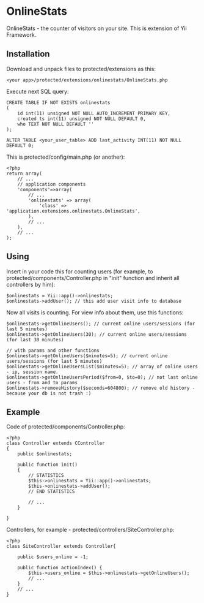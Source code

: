 OnlineStats
===========

OnlineStats - the counter of visitors on your site. This is extension of Yii Framework.

Installation
-----

Download and unpack files to protected/extensions as this:

    <your app>/protected/extensions/onlinestats/OnlineStats.php

Execute next SQL query:

    CREATE TABLE IF NOT EXISTS onlinestats
    (
        id int(11) unsigned NOT NULL AUTO_INCREMENT PRIMARY KEY,
        created_ts int(11) unsigned NOT NULL DEFAULT 0,
        who TEXT NOT NULL DEFAULT ''
    );

    ALTER TABLE <your_user_table> ADD last_activity INT(11) NOT NULL DEFAULT 0;

This is protected/config/main.php (or another):

    <?php
    return array(
        // ...
    	// application components
    	'components'=>array(
            // ...
            'onlinestats' => array(
                'class' => 'application.extensions.onlinestats.OnlineStats',
            ),
            // ...
    	),
    	// ...
    );

Using
----

Insert in your code this for counting users (for example, to protected/components/Controller.php in "init" function and
inherit all controllers by him):

    $onlinestats = Yii::app()->onlinestats;
    $onlinestats->addUser(); // this add user visit info to database

Now all visits is counting. For view info about them, use this functions:

    $onlinestats->getOnlineUsers(); // current online users/sessions (for last 5 minutes)
    $onlinestats->getOnlineUsers(30); // current online users/sessions (for last 30 minutes)

    // with params and other functions
    $onlinestats->getOnlineUsers($minutes=5); // current online users/sessions (for last 5 minutes)
    $onlinestats->getOnlineUsersList($minutes=5); // array of online users - ip, session name.
    $onlinestats->getOnlineUsersPeriod($from=0, $to=0); // not last online users - from and to params
    $onlinestats->removeHistory($seconds=604800); // remove old history - because your db is not trash :)

Example
---------

Code of protected/components/Controller.php:

    <?php
    class Controller extends CController
    {
        public $onlinestats;

        public function init()
        {
            // STATISTICS
            $this->onlinestats = Yii::app()->onlinestats;
            $this->onlinestats->addUser();
            // END STATISTICS

            // ...
        }

    }

Controllers, for example - protected/controllers/SiteController.php:

    <?php
    class SiteController extends Controller{

        public $users_online = -1;

        public function actionIndex() {
            $this->users_online = $this->onlinestats->getOnlineUsers();
            // ...
        }
        // ...
    }
